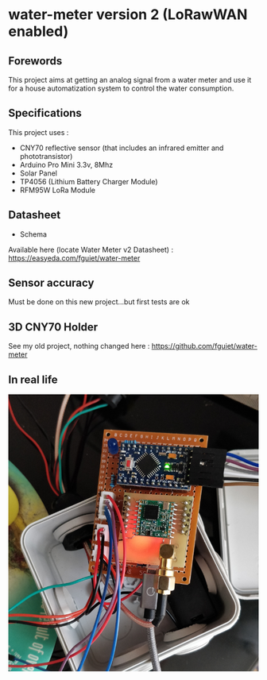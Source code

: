# water-meter version 2 (LoRawWAN enabled)

## Forewords

This project aims at getting an analog signal from a water meter and use it for a house automatization system to control the water consumption.

## Specifications

This project uses :

* CNY70 reflective sensor (that includes an infrared emitter and phototransistor)
* Arduino Pro Mini 3.3v, 8Mhz
* Solar Panel
* TP4056 (Lithium Battery Charger Module)
* RFM95W LoRa Module

## Datasheet

* Schema

Available here (locate Water Meter v2 Datasheet) : <https://easyeda.com/fguiet/water-meter>

## Sensor accuracy

Must be done on this new project...but first tests are ok

## 3D CNY70 Holder

See my old project, nothing changed here : https://github.com/fguiet/water-meter

## In real life

![Water Meter V2](images/water-meter-v2-lorawan.png)
